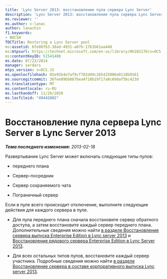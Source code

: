 ```yaml
---
title: 'Lync Server 2013: восстановление пула сервера Lync Server'
description: 'Lync Server 2013: восстановление пула сервера Lync Server.'
ms.reviewer: ''
ms.author: v-lanac
author: lanachin
f1.keywords:
- NOCSH
TOCTitle: Restoring a Lync Server pool
ms:assetid: 6fe80fb3-38ad-4931-a07b-1763b61aa448
ms:mtpsurl: https://technet.microsoft.com/en-us/library/Hh202176(v=OCS.15)
ms:contentKeyID: 51541488
ms.date: 07/23/2014
manager: serdars
mtps_version: v=OCS.15
ms.openlocfilehash: 02e92b4e7af9cf782d49c265425006e0118b9161
ms.sourcegitcommit: 36fee89bb887bea4f18b19f17a8c69daf5bc423d
ms.translationtype: MT
ms.contentlocale: ru-RU
ms.lasthandoff: 11/26/2020
ms.locfileid: "49442602"
---
```

# <a name="restoring-a-lync-server-pool-in-lync-server-2013"></a>Восстановление пула сервера Lync Server в Lync Server 2013

<div data-xmlns="http://www.w3.org/1999/xhtml">

<div class="topic" data-xmlns="http://www.w3.org/1999/xhtml" data-msxsl="urn:schemas-microsoft-com:xslt" data-cs="https://msdn.microsoft.com/">

<div data-asp="https://msdn2.microsoft.com/asp">



</div>

<div id="mainSection">

<div id="mainBody">

<span> </span>

_**Тема последнего изменения:** 2013-02-18_

Развертывание Lync Server может включать следующие типы пулов:

  - переднего плана

  - Сервер-посредник

  - Сервер сохраняемого чата

  - Пограничный сервер

Если в пуле всего происходит отключение, выполните следующие действия для каждого сервера в пуле.

  - Для пула переднего плана сначала восстановите сервер обратного доступа, а затем восстановите каждый сервер переднего плана. Дополнительные сведения можно найти [в разделе Восстановление сервера выпуска Enterprise Edition в Lync server 2013](lync-server-2013-restoring-an-enterprise-edition-back-end-server.md) и [Восстановление рядового сервера Enterprise Edition в Lync Server 2013](lync-server-2013-restoring-an-enterprise-edition-member-server.md).

  - Для всех остальных типов пулов, восстановите каждый сервер участника. Подробные сведения можно найти [в разделе Восстановление сервера в составе корпоративного выпуска Lync server 2013](lync-server-2013-restoring-an-enterprise-edition-member-server.md).

</div>

<span> </span>

</div>

</div>

</div>

